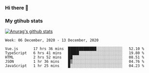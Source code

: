 ### Hi there 👋

### My gtihub stats

[![Anurag's github stats](https://github-readme-stats.vercel.app/api?username=gaozhidong)](https://github.com/gaozhidong/github-readme-stats)

<!--START_SECTION:waka-->
```text
Week: 06 December, 2020 - 13 December, 2020

Vue.js       17 hrs 36 mins  █████████████░░░░░░░░░░░░   52.10 % 
TypeScript   6 hrs 41 mins   █████░░░░░░░░░░░░░░░░░░░░   19.80 % 
HTML         2 hrs 52 mins   ██░░░░░░░░░░░░░░░░░░░░░░░   08.51 % 
JSON         1 hr 36 mins    █▒░░░░░░░░░░░░░░░░░░░░░░░   04.76 % 
JavaScript   1 hr 25 mins    █░░░░░░░░░░░░░░░░░░░░░░░░   04.23 % 
```
<!--END_SECTION:waka-->